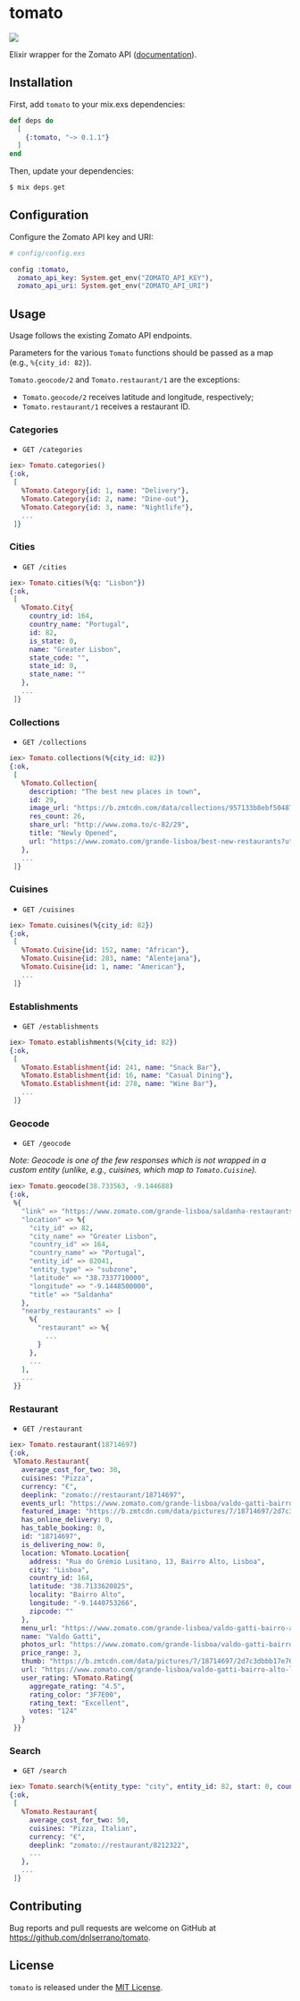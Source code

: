 # tomato

![](logo.png)

Elixir wrapper for the Zomato API ([documentation](https://hexdocs.pm/tomato/0.1.1/Tomato.html#summary)).

## Installation

First, add `tomato` to your mix.exs dependencies:

```elixir
def deps do
  [
    {:tomato, "~> 0.1.1"}
  ]
end
```

Then, update your dependencies:

```elixir
$ mix deps.get
```

## Configuration

Configure the Zomato API key and URI:

```elixir
# config/config.exs

config :tomato,
  zomato_api_key: System.get_env("ZOMATO_API_KEY"),
  zomato_api_uri: System.get_env("ZOMATO_API_URI")
```

## Usage

Usage follows the existing Zomato API endpoints.

Parameters for the various `Tomato` functions should be passed as a map (e.g., `%{city_id: 82}`).

`Tomato.geocode/2` and `Tomato.restaurant/1` are the exceptions:

- `Tomato.geocode/2` receives latitude and longitude, respectively;
- `Tomato.restaurant/1` receives a restaurant ID.

### Categories

- `GET /categories`

```elixir
iex> Tomato.categories()
{:ok,
 [
   %Tomato.Category{id: 1, name: "Delivery"},
   %Tomato.Category{id: 2, name: "Dine-out"},
   %Tomato.Category{id: 3, name: "Nightlife"},
   ...
 ]}
```

### Cities

- `GET /cities`

```elixir
iex> Tomato.cities(%{q: "Lisbon"})
{:ok,
 [
   %Tomato.City{
     country_id: 164,
     country_name: "Portugal",
     id: 82,
     is_state: 0,
     name: "Greater Lisbon",
     state_code: "",
     state_id: 0,
     state_name: ""
   },
   ...
 ]}
```

### Collections

- `GET /collections`

```elixir
iex> Tomato.collections(%{city_id: 82})
{:ok,
 [
   %Tomato.Collection{
     description: "The best new places in town",
     id: 29,
     image_url: "https://b.zmtcdn.com/data/collections/957133b8ebf50487c00cbadea54d6461_1516725996.jpg",
     res_count: 26,
     share_url: "http://www.zoma.to/c-82/29",
     title: "Newly Opened",
     url: "https://www.zomato.com/grande-lisboa/best-new-restaurants?utm_source=api_basic_user&utm_medium=api&utm_campaign=v2.1"
   },
   ...
 ]}
```

### Cuisines

- `GET /cuisines`

```elixir
iex> Tomato.cuisines(%{city_id: 82})
{:ok,
 [
   %Tomato.Cuisine{id: 152, name: "African"},
   %Tomato.Cuisine{id: 283, name: "Alentejana"},
   %Tomato.Cuisine{id: 1, name: "American"},
   ...
 ]}
```

### Establishments

- `GET /establishments`

```elixir
iex> Tomato.establishments(%{city_id: 82})
{:ok,
 [
   %Tomato.Establishment{id: 241, name: "Snack Bar"},
   %Tomato.Establishment{id: 16, name: "Casual Dining"},
   %Tomato.Establishment{id: 278, name: "Wine Bar"},
   ...
 ]}
```

### Geocode

- `GET /geocode`

_Note: Geocode is one of the few responses which is not wrapped in a custom entity (unlike, e.g., cuisines, which map to `Tomato.Cuisine`)._

```elixir
iex> Tomato.geocode(38.733563, -9.144688)
{:ok,
 %{
   "link" => "https://www.zomato.com/grande-lisboa/saldanha-restaurants",
   "location" => %{
     "city_id" => 82,
     "city_name" => "Greater Lisbon",
     "country_id" => 164,
     "country_name" => "Portugal",
     "entity_id" => 82041,
     "entity_type" => "subzone",
     "latitude" => "38.7337710000",
     "longitude" => "-9.1448500000",
     "title" => "Saldanha"
   },
   "nearby_restaurants" => [
     %{
       "restaurant" => %{
         ...
       }
     },
     ...
   ],
   ...
 }}
```

### Restaurant

- `GET /restaurant`

```elixir
iex> Tomato.restaurant(18714697)
{:ok,
 %Tomato.Restaurant{
   average_cost_for_two: 30,
   cuisines: "Pizza",
   currency: "€",
   deeplink: "zomato://restaurant/18714697",
   events_url: "https://www.zomato.com/grande-lisboa/valdo-gatti-bairro-alto-lisboa/events#tabtop?utm_source=api_basic_user&utm_medium=api&utm_campaign=v2.1",
   featured_image: "https://b.zmtcdn.com/data/pictures/7/18714697/2d7c3dbbb17e70490e68f0db2fba5c29.jpg",
   has_online_delivery: 0,
   has_table_booking: 0,
   id: "18714697",
   is_delivering_now: 0,
   location: %Tomato.Location{
     address: "Rua do Grémio Lusitano, 13, Bairro Alto, Lisboa",
     city: "Lisboa",
     country_id: 164,
     latitude: "38.7133620825",
     locality: "Bairro Alto",
     longitude: "-9.1440753266",
     zipcode: ""
   },
   menu_url: "https://www.zomato.com/grande-lisboa/valdo-gatti-bairro-alto-lisboa/menu?utm_source=api_basic_user&utm_medium=api&utm_campaign=v2.1&openSwipeBox=menu&showMinimal=1#tabtop",
   name: "Valdo Gatti",
   photos_url: "https://www.zomato.com/grande-lisboa/valdo-gatti-bairro-alto-lisboa/photos?utm_source=api_basic_user&utm_medium=api&utm_campaign=v2.1#tabtop",
   price_range: 3,
   thumb: "https://b.zmtcdn.com/data/pictures/7/18714697/2d7c3dbbb17e70490e68f0db2fba5c29.jpg?fit=around%7C200%3A200&crop=200%3A200%3B%2A%2C%2A",
   url: "https://www.zomato.com/grande-lisboa/valdo-gatti-bairro-alto-lisboa?utm_source=api_basic_user&utm_medium=api&utm_campaign=v2.1",
   user_rating: %Tomato.Rating{
     aggregate_rating: "4.5",
     rating_color: "3F7E00",
     rating_text: "Excellent",
     votes: "124"
   }
 }}
```

### Search

- `GET /search`

```elixir
iex> Tomato.search(%{entity_type: "city", entity_id: 82, start: 0, count: 5, cuisines: "82", sort: "rating", order: "desc"})
{:ok,
 [
   %Tomato.Restaurant{
     average_cost_for_two: 50,
     cuisines: "Pizza, Italian",
     currency: "€",
     deeplink: "zomato://restaurant/8212322",
     ...
   },
   ...
 ]}
```

## Contributing

Bug reports and pull requests are welcome on GitHub at https://github.com/dnlserrano/tomato.

## License

`tomato` is released under the [MIT License](LICENSE).
